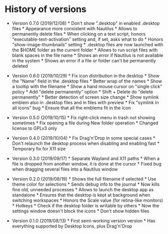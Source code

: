 # History of versions #

* Version 0.7.0 (2019/12/08)
      * Don't show ".desktop" in enabled .desktop files
      * Appearance more consistent with Nautilus
      * Allows to permanently delete files
      * When clicking on a text script, honors "executable-text-activation" setting and, if set, asks what to do
      * Honors "show-image-thumbnails" setting
      * .desktop files are now launched with the $HOME folder as the current folder
      * Allows to run script files with blank spaces in the file name
      * Shows an error if Nautilus is not available in the system
      * Shows an error if a file or folder can't be permanently deleted

* Version 0.6.0 (2019/10/29)
      * Fix icon distribution in the desktop
      * Show the "Name" field in the .desktop files
      * Better wrap of the names
      * Show a tooltip with the filename
      * Show a hand mouse cursor on "single click" policy
      * Add "delete permanently" option
      * Shift + Delete do "delete permanently"
      * Better detection of screen size change
      * Show symlink emblem also in .desktop files and in files with preview
      * Fix "symlink in all icons" bug
      * Ensure that all the emblems fit in the icon

* Version 0.5.0 (2019/10/15)
      * Fix right-click menu in trash not showing sometimes
      * Fix opening a file during New folder operation
      * Changed license to GPLv3 only

* Version 0.4.0 (2019/10/04)
      * Fix Drag'n'Drop in some special cases
      * Don't relaunch the desktop process when disabling and enabling fast
      * Temporary fix for X11 size

* Version 0.3.0 (2019/09/17)
      * Separate Wayland and X11 paths
      * When a file is dropped from another window, it is done at the cursor
      * Fixed bug when dragging several files into a Nautilus window

* Version 0.2.0 (2019/08/19)
      * Shows the full filename if selected
      * Use theme color for selections
      * Sends debug info to the journal
      * Now kills fine old, unneeded processes
      * Allows to launch the desktop app as standalone
      * Ensures that the desktop is kept at background when switching workspaces
      * Honors the Scale value (for retina-like monitors)
      * Hotkeys
      * Check if the desktop folder is writable by others
      * Now the settings window doesn't block the icons
      * Don't show hidden files

* Version 0.1.0 (2019/08/13)
      * First semi-working version version
      * Has everything supported by Desktop Icons, plus Drag'n'Drop
